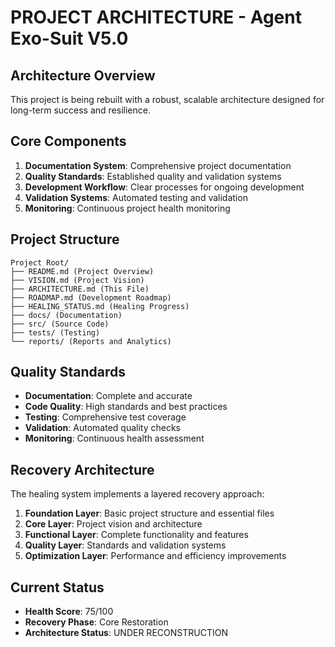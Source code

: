 # PROJECT ARCHITECTURE - Agent Exo-Suit V5.0

## Architecture Overview
This project is being rebuilt with a robust, scalable architecture designed for long-term success and resilience.

## Core Components
1. **Documentation System**: Comprehensive project documentation
2. **Quality Standards**: Established quality and validation systems
3. **Development Workflow**: Clear processes for ongoing development
4. **Validation Systems**: Automated testing and validation
5. **Monitoring**: Continuous project health monitoring

## Project Structure
```
Project Root/
├── README.md (Project Overview)
├── VISION.md (Project Vision)
├── ARCHITECTURE.md (This File)
├── ROADMAP.md (Development Roadmap)
├── HEALING_STATUS.md (Healing Progress)
├── docs/ (Documentation)
├── src/ (Source Code)
├── tests/ (Testing)
└── reports/ (Reports and Analytics)
```

## Quality Standards
- **Documentation**: Complete and accurate
- **Code Quality**: High standards and best practices
- **Testing**: Comprehensive test coverage
- **Validation**: Automated quality checks
- **Monitoring**: Continuous health assessment

## Recovery Architecture
The healing system implements a layered recovery approach:
1. **Foundation Layer**: Basic project structure and essential files
2. **Core Layer**: Project vision and architecture
3. **Functional Layer**: Complete functionality and features
4. **Quality Layer**: Standards and validation systems
5. **Optimization Layer**: Performance and efficiency improvements

## Current Status
- **Health Score**: 75/100
- **Recovery Phase**: Core Restoration
- **Architecture Status**: UNDER RECONSTRUCTION
